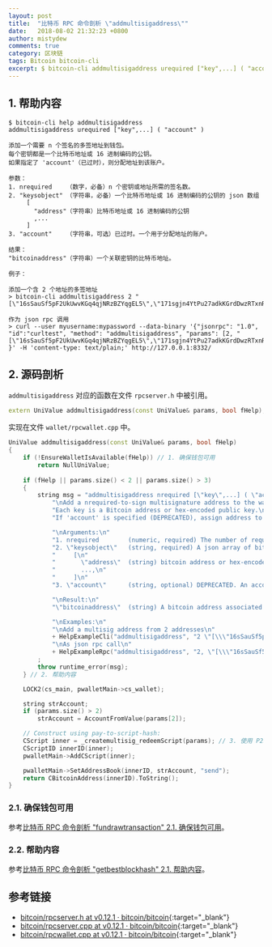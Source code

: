```yaml
---
layout: post
title:  "比特币 RPC 命令剖析 \"addmultisigaddress\""
date:   2018-08-02 21:32:23 +0800
author: mistydew
comments: true
category: 区块链
tags: Bitcoin bitcoin-cli
excerpt: $ bitcoin-cli addmultisigaddress urequired ["key",...] ( "account" )
---
```

## 1. 帮助内容

```shell
$ bitcoin-cli help addmultisigaddress
addmultisigaddress urequired ["key",...] ( "account" )

添加一个需要 n 个签名的多签地址到钱包。
每个密钥都是一个比特币地址或 16 进制编码的公钥。
如果指定了 'account'（已过时），则分配地址到该账户。

参数：
1. nrequired    （数字，必备）n 个密钥或地址所需的签名数。
2. "keysobject" （字符串，必备）一个比特币地址或 16 进制编码的公钥的 json 数组
     [
       "address"（字符串）比特币地址或 16 进制编码的公钥
       ,...
     ]
3. "account"    （字符串，可选）已过时。一个用于分配地址的账户。

结果：
"bitcoinaddress"（字符串）一个关联密钥的比特币地址。

例子：

添加一个含 2 个地址的多签地址
> bitcoin-cli addmultisigaddress 2 "[\"16sSauSf5pF2UkUwvKGq4qjNRzBZYqgEL5\",\"171sgjn4YtPu27adkKGrdDwzRTxnRkBfKV\"]"

作为 json rpc 调用
> curl --user myusername:mypassword --data-binary '{"jsonrpc": "1.0", "id":"curltest", "method": "addmultisigaddress", "params": [2, "[\"16sSauSf5pF2UkUwvKGq4qjNRzBZYqgEL5\",\"171sgjn4YtPu27adkKGrdDwzRTxnRkBfKV\"]"] }' -H 'content-type: text/plain;' http://127.0.0.1:8332/
```

## 2. 源码剖析

`addmultisigaddress` 对应的函数在文件 `rpcserver.h` 中被引用。

```cpp
extern UniValue addmultisigaddress(const UniValue& params, bool fHelp);
```

实现在文件 `wallet/rpcwallet.cpp` 中。

```cpp
UniValue addmultisigaddress(const UniValue& params, bool fHelp)
{
    if (!EnsureWalletIsAvailable(fHelp)) // 1. 确保钱包可用
        return NullUniValue;
    
    if (fHelp || params.size() < 2 || params.size() > 3)
    {
        string msg = "addmultisigaddress nrequired [\"key\",...] ( \"account\" )\n"
            "\nAdd a nrequired-to-sign multisignature address to the wallet.\n"
            "Each key is a Bitcoin address or hex-encoded public key.\n"
            "If 'account' is specified (DEPRECATED), assign address to that account.\n"

            "\nArguments:\n"
            "1. nrequired        (numeric, required) The number of required signatures out of the n keys or addresses.\n"
            "2. \"keysobject\"   (string, required) A json array of bitcoin addresses or hex-encoded public keys\n"
            "     [\n"
            "       \"address\"  (string) bitcoin address or hex-encoded public key\n"
            "       ...,\n"
            "     ]\n"
            "3. \"account\"      (string, optional) DEPRECATED. An account to assign the addresses to.\n"

            "\nResult:\n"
            "\"bitcoinaddress\"  (string) A bitcoin address associated with the keys.\n"

            "\nExamples:\n"
            "\nAdd a multisig address from 2 addresses\n"
            + HelpExampleCli("addmultisigaddress", "2 \"[\\\"16sSauSf5pF2UkUwvKGq4qjNRzBZYqgEL5\\\",\\\"171sgjn4YtPu27adkKGrdDwzRTxnRkBfKV\\\"]\"") +
            "\nAs json rpc call\n"
            + HelpExampleRpc("addmultisigaddress", "2, \"[\\\"16sSauSf5pF2UkUwvKGq4qjNRzBZYqgEL5\\\",\\\"171sgjn4YtPu27adkKGrdDwzRTxnRkBfKV\\\"]\"")
        ;
        throw runtime_error(msg);
    } // 2. 帮助内容

    LOCK2(cs_main, pwalletMain->cs_wallet);

    string strAccount;
    if (params.size() > 2)
        strAccount = AccountFromValue(params[2]);

    // Construct using pay-to-script-hash:
    CScript inner = _createmultisig_redeemScript(params); // 3. 使用 P2SH 构建：
    CScriptID innerID(inner);
    pwalletMain->AddCScript(inner);

    pwalletMain->SetAddressBook(innerID, strAccount, "send");
    return CBitcoinAddress(innerID).ToString();
}
```

### 2.1. 确保钱包可用

参考[比特币 RPC 命令剖析 "fundrawtransaction" 2.1. 确保钱包可用](/blog/2018/07/bitcoin-rpc-command-fundrawtransaction.html#21-确保钱包可用)。

### 2.2. 帮助内容

参考[比特币 RPC 命令剖析 "getbestblockhash" 2.1. 帮助内容](/blog/2018/05/bitcoin-rpc-command-getbestblockhash.html#21-帮助内容)。

## 参考链接

* [bitcoin/rpcserver.h at v0.12.1 · bitcoin/bitcoin](https://github.com/bitcoin/bitcoin/blob/v0.12.1/src/rpcserver.h){:target="_blank"}
* [bitcoin/rpcserver.cpp at v0.12.1 · bitcoin/bitcoin](https://github.com/bitcoin/bitcoin/blob/v0.12.1/src/rpcserver.cpp){:target="_blank"}
* [bitcoin/rpcwallet.cpp at v0.12.1 · bitcoin/bitcoin](https://github.com/bitcoin/bitcoin/blob/v0.12.1/src/wallet/rpcwallet.cpp){:target="_blank"}

